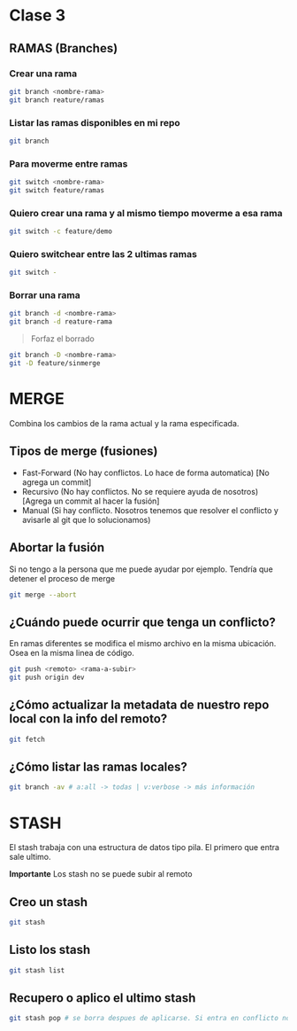 # Clase 3

## RAMAS (Branches)

### Crear una rama

```sh
git branch <nombre-rama>
git branch reature/ramas
```
### Listar las ramas disponibles en mi repo

```sh
git branch
```

### Para moverme entre ramas

```sh
git switch <nombre-rama>
git switch feature/ramas
```

### Quiero crear una rama y al mismo tiempo moverme a esa rama

```sh
git switch -c feature/demo
```
### Quiero switchear entre las 2 ultimas ramas

```sh
git switch -
```

### Borrar una rama

```sh
git branch -d <nombre-rama>
git branch -d reature-rama
```
> Forfaz el borrado

```sh
git branch -D <nombre-rama>
git -D feature/sinmerge
```

# MERGE
Combina los cambios de la rama actual y la rama especificada.

## Tipos de merge (fusiones)

* Fast-Forward (No hay conflictos. Lo hace de forma automatica) [No agrega un commit]
* Recursivo (No hay conflictos. No se requiere ayuda de nosotros) [Agrega un commit al hacer la fusión]
* Manual (Si hay conflicto. Nosotros tenemos que resolver el conflicto y avisarle al git que lo solucionamos)

## Abortar la fusión

Si no tengo a la persona que me puede ayudar por ejemplo. Tendría que detener el proceso de merge

```sh
git merge --abort
```

## ¿Cuándo puede ocurrir que tenga un conflicto?
En ramas diferentes se modifica el mismo archivo en la misma ubicación. Osea en la misma linea de código.

```sh
git push <remoto> <rama-a-subir>
git push origin dev 
```

## ¿Cómo actualizar la metadata de nuestro repo local con la info del remoto?

```sh
git fetch
```

## ¿Cómo listar las ramas locales?

```sh
git branch -av # a:all -> todas | v:verbose -> más información
```

# STASH
El stash trabaja con una estructura de datos tipo pila. El primero que entra sale ultimo.

**Importante** Los stash no se puede subir al remoto

## Creo un stash 

```sh
git stash
```
## Listo los stash

```sh
git stash list
```

## Recupero o aplico el ultimo stash

```sh
git stash pop # se borra despues de aplicarse. Si entra en conflicto no se borra
```

